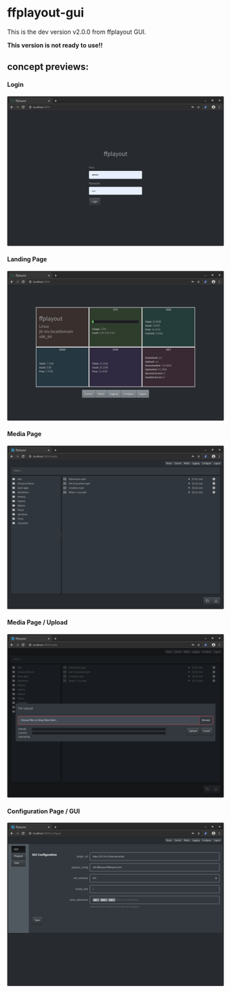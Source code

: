 ffplayout-gui
=====

This is the dev version v2.0.0 from ffplayout GUI.

**This version is not ready to use!!**

## concept previews:

#### Login
![login](/docs/login.png)

#### Landing Page
![landing](/docs/landing-page.png)

#### Media Page
![landing](/docs/media.png)

#### Media Page / Upload
![landing](/docs/media-upload.png)

#### Configuration Page / GUI
![landing](/docs/config-gui.png)
